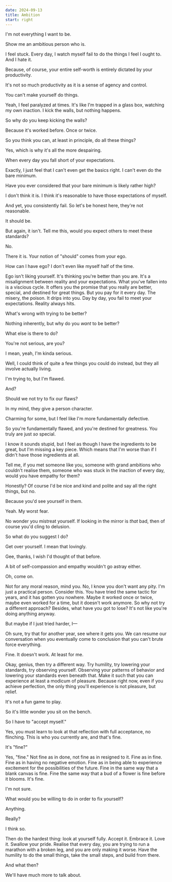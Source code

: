 ```yaml
---
date: 2024-09-13
title: Ambition
start: right
---
```


I'm not everything I want to be.

Show me an ambitious person who is.

I feel stuck. Every day, I watch myself fail to do the things I feel I ought to. And I hate it.

Because, of course, your entire self-worth is entirely dictated by your productivity.

It's not so much productivity as it is a sense of agency and control.

You can't make yourself do things.

Yeah, I feel paralyzed at times. It's like I'm trapped in a glass box, watching my own inaction. I kick the walls, but nothing happens.

So why do you keep kicking the walls?

Because it's worked before. Once or twice.

So you think you can, at least in principle, do all these things?

Yes, which is why it's all the more despairing.

When every day you fall short of your expectations.

Exactly, I just feel that I can't even get the basics right. I can't even do the bare minimum.

Have you ever considered that your bare minimum is likely rather high?

I don't think it is. I think it's reasonable to have those expectations of myself.

And yet, you consistently fail. So let's be honest here, they're not reasonable.

It should be.

But again, it isn't. Tell me this, would you expect others to meet these standards?

No.

There it is. Your notion of "should" comes from your ego.

How can I have ego? I don't even like myself half of the time.

Ego isn't liking yourself. It's thinking you're better than you are. It's a misalignment between reality and your expectations. What you've fallen into is a viscious cycle. It offers you the promise that you really are better, special, and destined for great things. But you pay for it every day. The misery, the poison. It drips into you. Day by day, you fail to meet your expectations. Reality always hits.

What's wrong with trying to be better?

Nothing inherently, but why do you *want* to be better?

What else is there to do?

You're not serious, are you?

I mean, yeah, I'm kinda serious.

Well, I could think of quite a few things you could do instead, but they all involve actually living.

I'm trying to, but I'm flawed.

And?

Should we not try to fix our flaws?

In my mind, they give a person character.

Charming for some, but I feel like I'm more fundamentally defective.

So you're fundamentally flawed, and you're destined for greatness. You truly are just *so* special.

I know it sounds stupid, but I feel as though I have the ingredients to be great, but I'm missing a key piece. Which means that I'm worse than if I didn't have those ingredients at all.

Tell me, if you met someone like you, someone with grand ambitions who couldn't realise them, someone who was stuck in the inaction of every day, would you have empathy for them?

Honestly? Of course I'd be nice and kind and polite and say all the right things, but no.

Because you'd see yourself in them.

Yeah. My worst fear.

No wonder you mistreat yourself. If looking in the mirror is *that* bad, then of course you'd cling to delusion.

So what do you suggest I do?

Get over yourself. I mean that lovingly.

Gee, thanks, I wish I'd thought of that before.

A bit of self-compassion and empathy wouldn't go astray either.

Oh, come on.

Not for any moral reason, mind you. No, I know you don't want any pity. I'm just a practical person. Consider this. You have tried the same tactic for years, and it has gotten you nowhere. Maybe it worked once or twice, maybe even worked for a time, but it doesn't work anymore. So why not try a different approach? Besides, what have you got to lose? It's not like you're doing anything anyway.

But maybe if I just tried harder, I&mdash;

Oh sure, try that for another year, see where it gets you. We can resume our conversation when you eventually come to conclusion that you can't brute force everything.

Fine. It doesn't work. At least for me.

Okay, genius, then try a different way. Try humility, try lowering your standards, try observing yourself. Observing your patterns of behavior and lowering your standards even beneath that. Make it such that you can experience at least a modicum of pleasure. Because right now, even if you achieve perfection, the only thing you'll experience is not pleasure, but relief.

It's not a fun game to play.

So it's little wonder you sit on the bench.

So I have to "accept myself."

Yes, you must learn to look at that reflection with full acceptance, no flinching. This is who you currently are, and that's fine.

It's "fine?"

Yes, "fine." Not fine as in done, not fine as in resigned to it. Fine as in fine. Fine as in having no negative emotion. Fine as in being able to experience excitement for the possibilities of the future. Fine in the same way that a blank canvas is fine. Fine the same way that a bud of a flower is fine before it blooms. It's fine.

I'm not sure.

What would you be willing to do in order to fix yourself?

Anything.

Really?

I think so.

Then do the hardest thing: look at yourself fully. Accept it. Embrace it. Love it. Swallow your pride. Realise that every day, you are trying to run a marathon with a broken leg, and you are only making it worse. Have the humility to do the small things, take the small steps, and build from there.

And what then?

We'll have much more to talk about.
